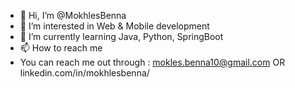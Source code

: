 - 👋 Hi, I’m @MokhlesBenna
- 👀 I’m interested in Web & Mobile development
- 🌱 I’m currently learning Java, Python, SpringBoot
- 📫 How to reach me 
- You can reach me out through : mokles.benna10@gmail.com OR linkedin.com/in/mokhlesbenna/
<!---
MokhlesBenna/MokhlesBenna is a ✨ special ✨ repository because its `README.md` (this file) appears on your GitHub profile.
You can click the Preview link to take a look at your changes.
--->
